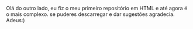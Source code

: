 Olá do outro lado, eu fiz o meu primeiro repositório em HTML e até agora é o mais complexo.
se puderes descarregar e dar sugestões agradecia.
Adeus:)
